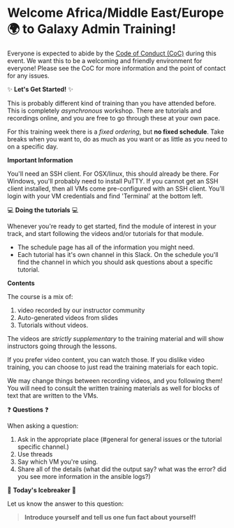# Welcome Africa/Middle East/Europe :earth_africa: to Galaxy Admin Training!

Everyone is expected to abide by the [Code of Conduct (CoC)](https://galaxyproject.org/community/coc/) during this event. We want this to be a welcoming and friendly environment for everyone! Please see the CoC for more information and the point of contact for any issues.

:sparkles: **Let's Get Started!** :sparkles:

This is probably  different kind of training than you have attended before. This is completely *asynchronous* workshop. There are tutorials and recordings online, and you are free to go through these at your own pace.

For this training week there is a *fixed ordering*, but **no fixed schedule**. Take breaks when you want to, do as much as you want or as little as you need to on a specific day.

**Important Information**

You'll need an SSH client. For OSX/linux, this should already be there. For Windows, you'll probably need to install PuTTY. If you cannot get an SSH client installed, then all VMs come pre-configured with an SSH client. You'll login with your VM credentials and find 'Terminal' at the bottom left.

:computer: **Doing the tutorials** :computer:

Whenever you're ready to get started, find the module of interest in your track, and start following the videos and/or tutorials for that module.

- The schedule page has all of the information you might need.
- Each tutorial has it's own channel in this Slack. On the schedule you'll find the channel in which you should ask questions about a specific tutorial.

**Contents**

The course is a mix of:

1. video recorded by our instructor community
2. Auto-generated videos from slides
3. Tutorials without videos.

The videos are *strictly supplementary* to the training material and will show instructors going through the lessons.

If you prefer video content, you can watch those. If you dislike video training, you can choose to just read the training materials for each topic.

We may change things between recording videos, and you following them! You will need to consult the written training materials as well for blocks of text that are written to the VMs.

:question: **Questions** :question:

When asking a question:

1. Ask in the appropriate place (#general for general issues or the tutorial specific channel.)
2. Use threads
3. Say which VM you're using.
4. Share all of the details (what did the output say? what was the error? did you see more information in the ansible logs?)

:ice_cube: **Today's Icebreaker** :ice_cube:

Let us know the answer to this question:

> **Introduce yourself and tell us one fun fact about yourself!**

